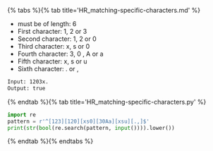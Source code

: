 {% tabs %}{% tab title='HR_matching-specific-characters.md' %}

* must be of length: 6
* First character: 1, 2 or 3
* Second character: 1, 2 or 0
* Third character: x, s or 0
* Fourth character: 3, 0 , A or a
* Fifth character: x, s or u
* Sixth character: . or ,

```txt
Input: 1203x.
Output: true
```

{% endtab %}{% tab title='HR_matching-specific-characters.py' %}

```py
import re
pattern = r'^[123][120][xs0][30Aa][xsu][.,]$'
print(str(bool(re.search(pattern, input()))).lower())
```

{% endtab %}{% endtabs %}
